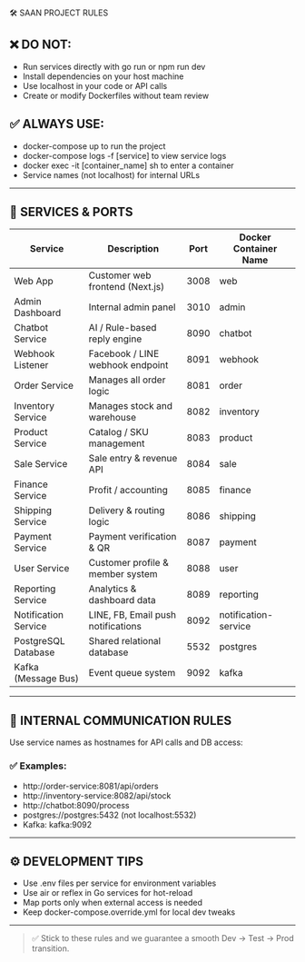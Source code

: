 🛠 SAAN PROJECT RULES
## ❌ DO NOT:
- Run services directly with go run or npm run dev
- Install dependencies on your host machine
- Use localhost in your code or API calls
- Create or modify Dockerfiles without team review
## ✅ ALWAYS USE:
- docker-compose up to run the project
- docker-compose logs -f [service] to view service logs
- docker exec -it [container_name] sh to enter a container
- Service names (not localhost) for internal URLs
---
## 🧩 SERVICES & PORTS
| Service             | Description                        | Port      | Docker Container Name |
|---------------------|------------------------------------|-----------|------------------------|
| Web App             | Customer web frontend (Next.js)    | 3008      | web                  |
| Admin Dashboard     | Internal admin panel               | 3010      | admin                |
| Chatbot Service     | AI / Rule-based reply engine       | 8090      | chatbot              |
| Webhook Listener    | Facebook / LINE webhook endpoint   | 8091      | webhook              |
| Order Service       | Manages all order logic            | 8081      | order     |
| Inventory Service   | Manages stock and warehouse        | 8082      | inventory |
| Product Service     | Catalog / SKU management           | 8083      | product   |
| Sale Service        | Sale entry & revenue API           | 8084      | sale      |
| Finance Service     | Profit / accounting                | 8085      | finance   |
| Shipping Service    | Delivery & routing logic           | 8086      | shipping  |
| Payment Service     | Payment verification & QR          | 8087      | payment   |
| User Service        | Customer profile & member system   | 8088      | user      |
| Reporting Service   | Analytics & dashboard data         | 8089      | reporting |
| Notification Service| LINE, FB, Email push notifications | 8092      | notification-service |
| PostgreSQL Database | Shared relational database         | 5532      | postgres             |
| Kafka (Message Bus) | Event queue system                 | 9092      | kafka                |
---
## 🔄 INTERNAL COMMUNICATION RULES
Use service names as hostnames for API calls and DB access:
### ✅ Examples:
- http://order-service:8081/api/orders
- http://inventory-service:8082/api/stock
- http://chatbot:8090/process
- postgres://postgres:5432 (not localhost:5532)
- Kafka: kafka:9092
---
## ⚙️ DEVELOPMENT TIPS
- Use .env files per service for environment variables
- Use air or reflex in Go services for hot-reload
- Map ports only when external access is needed
- Keep docker-compose.override.yml for local dev tweaks
---
> ✅ Stick to these rules and we guarantee a smooth Dev → Test → Prod transition.
